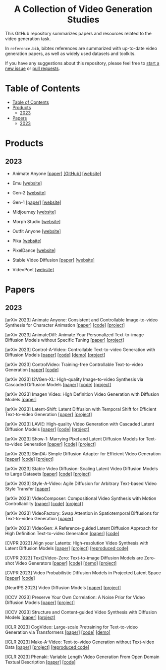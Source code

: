 <p align="center">
  <h1 align="center">A Collection of Video Generation Studies</h1>

This GitHub repository summarizes papers and resources related to the video generation task. 

In `reference.bib`, bibtex references are summarized with up-to-date video generation papers, as well as widely used datasets and toolkits.

If you have any suggestions about this repository, please feel free to [start a new issue](https://github.com/synlp/T2V-Review/issues/new) or [pull requests](https://github.com/synlp/T2V-Review/pulls).

# Table of Contents
- [Table of Contents](#table-of-contents)
- [Products](#products)
  - [2023](#2023)
- [Papers](#papers)
  - [2023](#2023-1)

# Products
## 2023
- Animate Anyone [[paper]](https://arxiv.org/pdf/2311.17117.pdf) [[GitHub]](https://github.com/HumanAIGC/AnimateAnyone) [[website]](https://humanaigc.github.io/animate-anyone/)

- Emu [[website]](https://emu-video.metademolab.com/)

- Gen-2 [[website]](https://research.runwayml.com/gen2)

- Gen-1  [[paper]](https://openaccess.thecvf.com/content/ICCV2023/papers/Esser_Structure_and_Content-Guided_Video_Synthesis_with_Diffusion_Models_ICCV_2023_paper.pdf) [[website]](https://research.runwayml.com/gen1)

- Midjourney [[website]](https://www.midjourney.com/)

- Morph Studio [[website]](https://www.morphstudio.com/)

- Outfit Anyone [[website]](https://humanaigc.github.io/outfit-anyone/)

- Pika [[website]](https://pika.art/login) 

- PixelDance [[website]](https://makepixelsdance.github.io/)

- Stable Video Diffusion [[paper]](https://arxiv.org/pdf/2311.15127.pdf) [[website]](https://stability.ai/news/stable-video-diffusion-open-ai-video-model)

- VideoPoet [[website]](https://sites.research.google/videopoet/)


# Papers
## 2023

[arXiv 2023] Animate Anyone: Consistent and Controllable Image-to-video Synthesis for
Character Animation [[paper]](https://arxiv.org/pdf/2311.17117.pdf) [[code]](https://github.com/HumanAIGC/AnimateAnyone) [[project]](https://humanaigc.github.io/animate-anyone/)

[arXiv 2023] AnimateDiff: Animate Your Personalized Text-to-image Diffusion Models without Specific Tuning [[paper]](https://openreview.net/pdf?id=Fx2SbBgcte) [[project]](https://animatediff.github.io/)

[arXiv 2023] Control-A-Video: Controllable Text-to-video Generation with Diffusion Models [[paper]](https://arxiv.org/pdf/2305.13840.pdf) [[code]](https://github.com/Weifeng-Chen/control-a-video) [[demo]](https://huggingface.co/spaces/wf-genius/Control-A-Video) [[project]](https://arxiv.org/pdf/2305.13840.pdf)

[arXiv 2023] ControlVideo: Training-free Controllable Text-to-video Generation [[paper]](https://arxiv.org/pdf/2305.13077.pdf) [[code]](https://github.com/YBYBZhang/ControlVideo)

[arXiv 2023] I2VGen-XL: High-quality Image-to-video Synthesis via Cascaded Diffusion Models [[paper]](https://arxiv.org/pdf/2311.04145.pdf) [[code]](https://github.com/ali-vilab/i2vgen-xl) [[project]](https://i2vgen-xl.github.io/)

[arXiv 2023] Imagen Video: High Definition Video Generation with Diffusion Models [[paper]](https://arxiv.org/pdf/2210.02303.pdf) 

[arXiv 2023] Latent-Shift: Latent Diffusion with Temporal Shift for Efficient Text-to-video Generation [[paper]](https://arxiv.org/pdf/2304.08477.pdf) [[project]](https://latent-shift.github.io/)

[arXiv 2023] LAVIE: High-quality Video Generation with Cascaded Latent Diffusion Models [[paper]](https://arxiv.org/pdf/2309.15103.pdf) [[code]](https://github.com/Vchitect/LaVie) [[project]](https://vchitect.github.io/LaVie-project/)

[arXiv 2023] Show-1: Marrying Pixel and Latent Diffusion Models for Text-to-video Generation [[paper]](https://showlab.github.io/Show-1/assets/Show-1.pdf) [[code]](https://github.com/showlab/Show-1) [[project]](https://showlab.github.io/Show-1/)

[arXiv 2023] SimDA: Simple Diffusion Adapter for Efficient Video Generation [[paper]](https://arxiv.org/pdf/2308.09710.pdf) [[code]](https://github.com/ChenHsing/SimDA) [[project]](https://chenhsing.github.io/SimDA/)

[arXiv 2023] Stable Video Diffusion: Scaling Latent Video Diffusion Models to Large Datasets [[paper]](https://arxiv.org/pdf/2311.15127.pdf) [[code]](https://github.com/Stability-AI/generative-models) [[project]](https://stability.ai/news/stable-video-diffusion-open-ai-video-model)

[arXiv 2023] Style-A-Video: Agile Diffusion for Arbitrary Text-based Video Style Transfer [[paper]](https://arxiv.org/pdf/2305.05464.pdf)

[arXiv 2023] VideoComposer: Compositional Video Synthesis with Motion Controllability [[paper]](https://arxiv.org/pdf/2306.02018.pdf) [[code]](https://github.com/ali-vilab/videocomposer) [[project]](https://videocomposer.github.io/)

[arXiv 2023] VideoFactory: Swap Attention in Spatiotemporal Diffusions for Text-to-video Generation [[paper]](https://arxiv.org/pdf/2305.10874.pdf)

[arXiv 2023] VideoGen: A Reference-guided Latent Diffusion Approach for High Definition Text-to-video Generation [[paper]](https://arxiv.org/pdf/2309.00398.pdf) [[code]](https://videogen.github.io/VideoGen/)

[CVPR 2023] Align your Latents: High-resolution Video Synthesis with Latent Diffusion Models [[paper]](https://arxiv.org/pdf/2304.08818.pdf) [[project]](https://research.nvidia.com/labs/toronto-ai/VideoLDM/) [[reproduced code]](https://github.com/srpkdyy/VideoLDM)

[CVPR 2023] Text2Video-Zero: Text-to-image Diffusion Models are Zero-shot Video Generators [[paper]](https://openaccess.thecvf.com/content/ICCV2023/papers/Khachatryan_Text2Video-Zero_Text-to-Image_Diffusion_Models_are_Zero-Shot_Video_Generators_ICCV_2023_paper.pdf) [[code]](https://github.com/Picsart-AI-Research/Text2Video-Zero) [[demo]](https://huggingface.co/spaces/PAIR/Text2Video-Zero) [[project]](https://text2video-zero.github.io/) 

[CVPR 2023] Video Probabilistic Diffusion Models in Projected Latent Space [[paper]](https://openaccess.thecvf.com/content/CVPR2023/papers/Yu_Video_Probabilistic_Diffusion_Models_in_Projected_Latent_Space_CVPR_2023_paper.pdf) [[code]](https://github.com/sihyun-yu/PVDM)

[NeurIPS 2023] Video Diffusion Models [[paper]](https://arxiv.org/pdf/2204.03458.pdf) [[project]](https://video-diffusion.github.io/)

[ICCV 2023] Preserve Your Own Correlation: A Noise Prior for Video Diffusion Models [[paper]](https://openaccess.thecvf.com/content/ICCV2023/papers/Ge_Preserve_Your_Own_Correlation_A_Noise_Prior_for_Video_Diffusion_ICCV_2023_paper.pdf) [[project]](https://research.nvidia.com/labs/dir/pyoco/)

[ICCV 2023] Structure and Content-guided Video Synthesis with Diffusion Models [[paper]](https://openaccess.thecvf.com/content/ICCV2023/papers/Esser_Structure_and_Content-Guided_Video_Synthesis_with_Diffusion_Models_ICCV_2023_paper.pdf) [[project]](https://research.runwayml.com/gen1)

[ICLR 2023] CogVideo: Large-scale Pretraining for Text-to-video Generation via Transformers [[paper]](https://openreview.net/pdf?id=rB6TpjAuSRy) [[code]](https://github.com/THUDM/CogVideo) [[demo]](https://models.aminer.cn/cogvideo/)

[ICLR 2023] Make-A-Video: Text-to-video Generation without Text-video Data [[paper]](https://arxiv.org/pdf/2209.14792.pdf) [[project]](https://makeavideo.studio/) [[reproduced code]](https://github.com/lucidrains/make-a-video-pytorch)

[ICLR 2023] Phenaki: Variable Length Video Generation From Open Domain Textual Description [[paper]](https://openreview.net/pdf/fe8e106a2746992c9c2e658bdc8cb9c89cc5a39a.pdf) [[code]](https://github.com/lucidrains/phenaki-pytorch)

